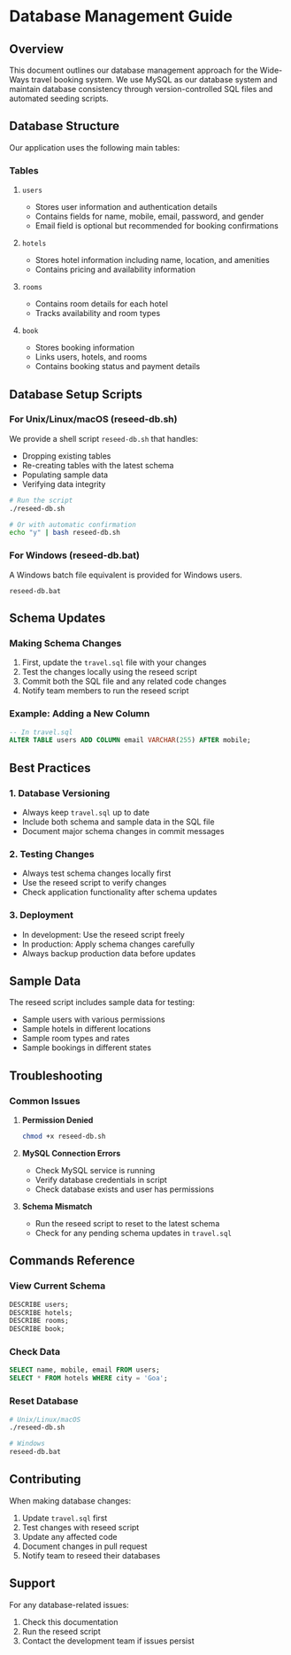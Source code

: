 # Database Management Guide

## Overview
This document outlines our database management approach for the Wide-Ways travel booking system. We use MySQL as our database system and maintain database consistency through version-controlled SQL files and automated seeding scripts.

## Database Structure
Our application uses the following main tables:

### Tables
1. `users`
   - Stores user information and authentication details
   - Contains fields for name, mobile, email, password, and gender
   - Email field is optional but recommended for booking confirmations

2. `hotels`
   - Stores hotel information including name, location, and amenities
   - Contains pricing and availability information

3. `rooms`
   - Contains room details for each hotel
   - Tracks availability and room types

4. `book`
   - Stores booking information
   - Links users, hotels, and rooms
   - Contains booking status and payment details

## Database Setup Scripts

### For Unix/Linux/macOS (reseed-db.sh)
We provide a shell script `reseed-db.sh` that handles:
- Dropping existing tables
- Re-creating tables with the latest schema
- Populating sample data
- Verifying data integrity

```bash
# Run the script
./reseed-db.sh

# Or with automatic confirmation
echo "y" | bash reseed-db.sh
```

### For Windows (reseed-db.bat)
A Windows batch file equivalent is provided for Windows users.
```batch
reseed-db.bat
```

## Schema Updates

### Making Schema Changes
1. First, update the `travel.sql` file with your changes
2. Test the changes locally using the reseed script
3. Commit both the SQL file and any related code changes
4. Notify team members to run the reseed script

### Example: Adding a New Column
```sql
-- In travel.sql
ALTER TABLE users ADD COLUMN email VARCHAR(255) AFTER mobile;
```

## Best Practices

### 1. Database Versioning
- Always keep `travel.sql` up to date
- Include both schema and sample data in the SQL file
- Document major schema changes in commit messages

### 2. Testing Changes
- Always test schema changes locally first
- Use the reseed script to verify changes
- Check application functionality after schema updates

### 3. Deployment
- In development: Use the reseed script freely
- In production: Apply schema changes carefully
- Always backup production data before updates

## Sample Data
The reseed script includes sample data for testing:
- Sample users with various permissions
- Sample hotels in different locations
- Sample room types and rates
- Sample bookings in different states

## Troubleshooting

### Common Issues

1. **Permission Denied**
   ```bash
   chmod +x reseed-db.sh
   ```

2. **MySQL Connection Errors**
   - Check MySQL service is running
   - Verify database credentials in script
   - Check database exists and user has permissions

3. **Schema Mismatch**
   - Run the reseed script to reset to the latest schema
   - Check for any pending schema updates in `travel.sql`

## Commands Reference

### View Current Schema
```sql
DESCRIBE users;
DESCRIBE hotels;
DESCRIBE rooms;
DESCRIBE book;
```

### Check Data
```sql
SELECT name, mobile, email FROM users;
SELECT * FROM hotels WHERE city = 'Goa';
```

### Reset Database
```bash
# Unix/Linux/macOS
./reseed-db.sh

# Windows
reseed-db.bat
```

## Contributing
When making database changes:
1. Update `travel.sql` first
2. Test changes with reseed script
3. Update any affected code
4. Document changes in pull request
5. Notify team to reseed their databases

## Support
For any database-related issues:
1. Check this documentation
2. Run the reseed script
3. Contact the development team if issues persist